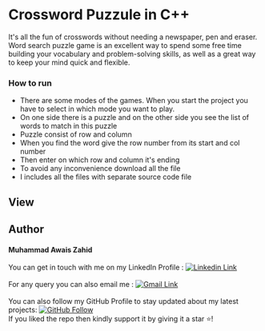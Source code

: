 # Crossword Puzzule in C++
It's all the fun of crosswords without
needing a newspaper, pen and eraser.
Word search puzzle
game is an excellent way
to spend some free time building
your vocabulary and problem-solving
skills, as well as a great way to keep
your mind quick and flexible.

### How to run
-  There are some modes of the games. When you start the project you have to select in which mode you want to play.
-  On one side there is a puzzle and on the other side you see the list of words to match in this puzzle
-  Puzzle consist of row and column 
-  When you find the word give the row number from its start and col number
-  Then enter on which row and column it's ending 
-  To avoid any inconvenience download all the file 
-  I includes all the files with separate source code file 

## View


## Author

#### Muhammad Awais Zahid
You can get in touch with me on my LinkedIn Profile : [![Linkedin Link](https://img.shields.io/badge/Connect-AwaisZahid-blue.svg?color=1DA1F2&logo=linkedin&longCache=true&style=for-the-badge
)](https://www.linkedin.com/in/awais-zahid-790124197)
<br><br>
For any query you can also email me : 
[![Gmail Link](https://img.shields.io/badge/Connect-zahidawais98@gmail.com-blue.svg?color=1DA1F2&logo=gmail&longCache=true&style=for-the-badge
)](mailto:zahidawais98@gmail.com)
<br><br>
You can also follow my GitHub Profile to stay updated about my latest projects: [![GitHub Follow](https://img.shields.io/badge/Connect-AwaisZahid-blue.svg?logo=Github&longCache=true&style=for-the-badg)](https://github.com/chowais181)<br>
If you liked the repo then kindly support it by giving it a star ⭐!


